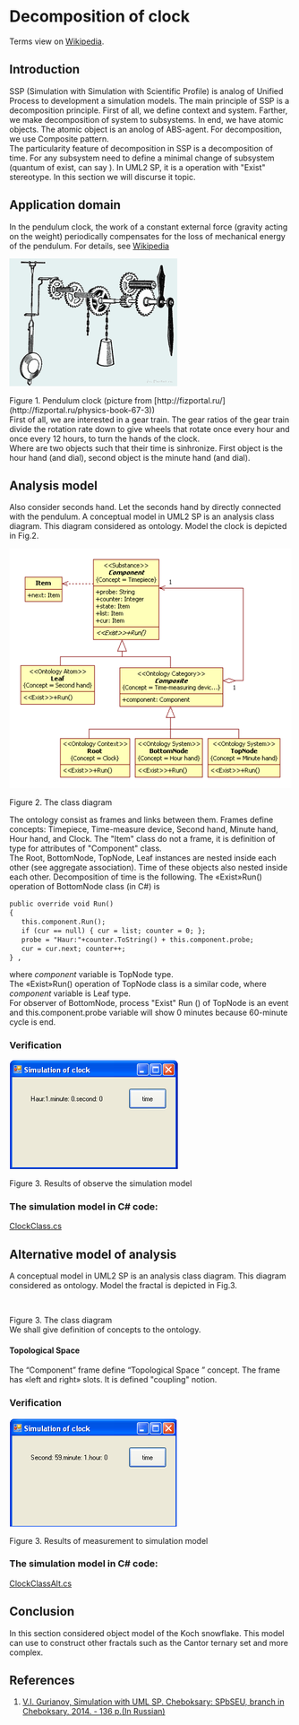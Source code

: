# Decomposition of clock
Terms view on [Wikipedia](https://en.wikipedia.org/wiki/Pendulum_clock).
## Introduction
SSP (Simulation with Simulation with Scientific Profile) is analog of Unified Process to development a simulation models. The main principle of SSP is a decomposition principle. First of all, we define context and system. Farther, we make decomposition of system to subsystems. In end, we have atomic objects. The atomic object is an anolog of ABS-agent. For decomposition, we use Composite pattern.<br/>
The particularity feature of decomposition in SSP is a decomposition of time. For any subsystem need to define a minimal change of subsystem (quantum of exist, can say ). In UML2 SP, it is a operation with "Exist" stereotype. In this section we will discurse it topic.


## Application domain
In the pendulum clock, the work of a constant external force (gravity acting on the weight) periodically compensates for the loss of mechanical energy of the pendulum. For details, see [Wikipedia](https://en.wikipedia.org/wiki/Pendulum_clock)
<p><img src="clock.png" alt="" /></p>
Figure 1. Pendulum clock (picture from [http://fizportal.ru/](http://fizportal.ru/physics-book-67-3))<br/>
First of all, we are interested in a gear train.
The gear ratios of the gear train divide the rotation rate down to give wheels that rotate once every hour and once every 12 hours, to turn the hands of the clock.<br/> 
Where are two objects such that their time is sinhronize. First object is the hour hand (and dial), second object is the minute hand (and dial). 

## Analysis model
Also consider seconds hand. Let the seconds hand by directly connected with the pendulum.
A conceptual model in UML2 SP is an analysis class diagram. This diagram considered as ontology. 
Model the clock is depicted in Fig.2.

<p><img src="clockClassDiagram.png" alt="" /></p>
Figure 2. The class diagram<br/>

The ontology consist as frames and links between them. Frames define concepts: Timepiece, Time-measure device, Second hand, Minute hand, Hour hand, and Clock. The "Item" class do not a frame, it is definition of type for attributes of "Component" class.<br/>
The Root, BottomNode, TopNode, Leaf instances are nested inside each other (see aggregate association). Time of these objects also  nested inside each other. Decomposition of time is the following.
The «Exist»Run() operation of BottomNode class (in C#) is 
```
public override void Run()
{
   this.component.Run();
   if (cur == null) { cur = list; counter = 0; };
   probe = "Haur:"+counter.ToString() + this.component.probe;
   cur = cur.next; counter++;
} ,
```
where *component* variable is TopNode type.<br/>
The «Exist»Run() operation of TopNode class  is a similar code, where *component* variable is Leaf type.<br/>
For observer of BottomNode, process "Exist" Run () of TopNode is an event and this.component.probe variable will show 0 minutes because 60-minute cycle is end.


### Verification
<p><img src="main_form.png" alt="" /></p>
Figure 3. Results of observe the simulation model<br/>

### The simulation model in C# code:  
[ClockClass.cs](https://github.com/vgurianov/uml-sp/blob/master/examples/clock/ClockClass.cs) 

## Alternative model of analysis 
A conceptual model in UML2 SP is an analysis class diagram. This diagram considered as ontology. 
Model the fractal is depicted in Fig.3.

<p><img src="AltClockClassDiagram.png" alt="" /></p>
Figure 3. The class diagram<br/>
We shall give definition of concepts to the ontology.

#### Topological Space
The “Component” frame define “Topological Space
” concept. The frame has «left and right» slots. It is defined "coupling" notion.
### Verification
<p><img src="main_form2.png" alt="" /></p>
Figure 3. Results of measurement to simulation model<br/>

### The simulation model in C# code:  
[ClockClassAlt.cs](https://github.com/vgurianov/uml-sp/blob/master/examples/clock/ClockClassAlt.cs)

## Conclusion
In this section considered object model of the Koch snowflake. This model can use to construct other fractals such as the Cantor ternary set and more complex.<br/>

## References
1.	[V.I. Gurianov, Simulation with UML SP. Cheboksary: SPbSEU, branch in Cheboksary, 2014. - 136 p.(In Russian)](http://simulation.su/static/en-books.html)
